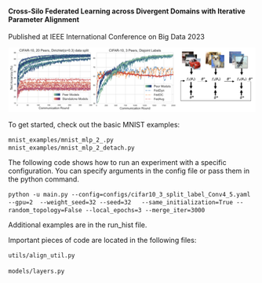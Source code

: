 
#### Cross-Silo Federated Learning across Divergent Domains with Iterative Parameter Alignment
Published at IEEE International Conference on Big Data 2023

![alt text](teaser.png)


To get started, check out the basic MNIST examples: 
```
mnist_examples/mnist_mlp_2_.py 
mnist_examples/mnist_mlp_2_detach.py
```


The following code shows how to run an experiment with a specific configuration.  You can specify arguments in the config file or pass them in the python command.  

```
python -u main.py --config=configs/cifar10_3_split_label_Conv4_5.yaml --gpu=2  --weight_seed=32 --seed=32   --same_initialization=True --random_topology=False --local_epochs=3 --merge_iter=3000
```


Additional examples are in the run_hist file. 


Important pieces of code are located in the following files: 
```
utils/align_util.py

models/layers.py
```